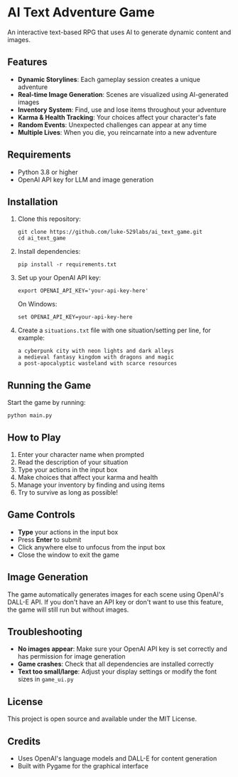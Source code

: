 # AI Text Adventure Game

An interactive text-based RPG that uses AI to generate dynamic content and images.

## Features

- **Dynamic Storylines**: Each gameplay session creates a unique adventure
- **Real-time Image Generation**: Scenes are visualized using AI-generated images
- **Inventory System**: Find, use and lose items throughout your adventure
- **Karma & Health Tracking**: Your choices affect your character's fate
- **Random Events**: Unexpected challenges can appear at any time
- **Multiple Lives**: When you die, you reincarnate into a new adventure

## Requirements

- Python 3.8 or higher
- OpenAI API key for LLM and image generation

## Installation

1. Clone this repository:
   ```
   git clone https://github.com/luke-529labs/ai_text_game.git
   cd ai_text_game
   ```

2. Install dependencies:
   ```
   pip install -r requirements.txt
   ```

3. Set up your OpenAI API key:
   ```
   export OPENAI_API_KEY='your-api-key-here'
   ```
   
   On Windows:
   ```
   set OPENAI_API_KEY=your-api-key-here
   ```

4. Create a `situations.txt` file with one situation/setting per line, for example:
   ```
   a cyberpunk city with neon lights and dark alleys
   a medieval fantasy kingdom with dragons and magic
   a post-apocalyptic wasteland with scarce resources
   ```

## Running the Game

Start the game by running:
```
python main.py
```

## How to Play

1. Enter your character name when prompted
2. Read the description of your situation
3. Type your actions in the input box
4. Make choices that affect your karma and health
5. Manage your inventory by finding and using items
6. Try to survive as long as possible!

## Game Controls

- **Type** your actions in the input box
- Press **Enter** to submit
- Click anywhere else to unfocus from the input box
- Close the window to exit the game

## Image Generation

The game automatically generates images for each scene using OpenAI's DALL-E API. If you don't have an API key or don't want to use this feature, the game will still run but without images.

## Troubleshooting

- **No images appear**: Make sure your OpenAI API key is set correctly and has permission for image generation
- **Game crashes**: Check that all dependencies are installed correctly
- **Text too small/large**: Adjust your display settings or modify the font sizes in `game_ui.py`

## License

This project is open source and available under the MIT License.

## Credits

- Uses OpenAI's language models and DALL-E for content generation
- Built with Pygame for the graphical interface 